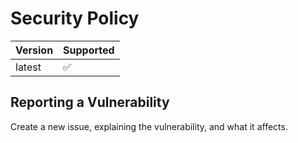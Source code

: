 # Security Policy

| Version | Supported          |
| ------- | ------------------ |
| latest   | :white_check_mark: |

## Reporting a Vulnerability

Create a new issue, explaining the vulnerability, and what it affects.
